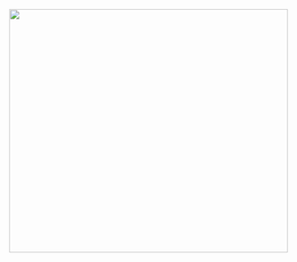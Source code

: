 <img src="https://github.com/adam-telmat/adam-telmat/blob/main/banni%C3%A8re.png" style="width: 100%; height: 440px;" />


